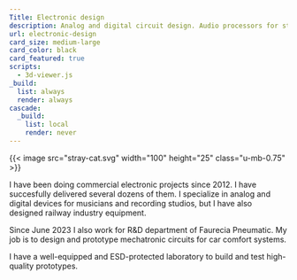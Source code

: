 ```yaml
---
Title: Electronic design
description: Analog and digital circuit design. Audio processors for stage and studio.
url: electronic-design
card_size: medium-large
card_color: black
card_featured: true
scripts:
  - 3d-viewer.js
_build:
  list: always
  render: always
cascade:
  _build:
    list: local
    render: never
---
```


{{< image src="stray-cat.svg" width="100" height="25" class="u-mb-0.75" >}}

I have been doing commercial electronic projects since 2012. I have succesfully delivered several dozens of them. I specialize in analog and digital devices for musicians and recording studios, but I have also designed railway industry equipment.

Since June 2023 I also work for R&D department of Faurecia Pneumatic. My job is to design and prototype mechatronic circuits for car comfort systems.

I have a well-equipped and ESD-protected laboratory to build and test high-quality prototypes.
